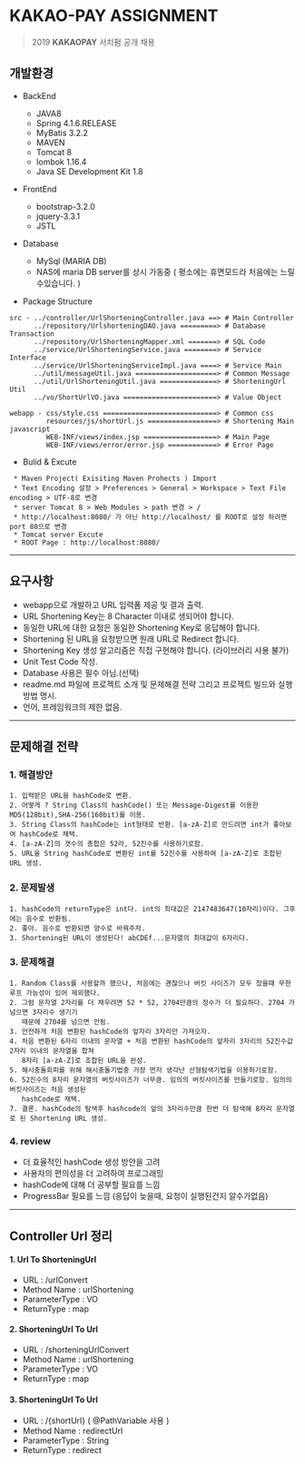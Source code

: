 KAKAO-PAY ASSIGNMENT
=====================
> 2019 **KAKAOPAY** 서치펌 공개 채용
## 개발환경

* BackEnd
  * JAVA8
  * Spring 4.1.6.RELEASE
  * MyBatis 3.2.2
  * MAVEN
  * Tomcat 8 
  * lombok 1.16.4
  * Java SE Development Kit 1.8
  
* FrontEnd
  * bootstrap-3.2.0
  * jquery-3.3.1
  * JSTL
  
* Database
  * MySql (MARIA DB)
  * NAS에 maria DB server를 상시 가동중 ( 평소에는 휴면모드라 처음에는 느릴수있습니다. )
  
* Package Structure
```
src - ../controller/UrlShorteningController.java ==> # Main Controller
      ../repository/UrlshorteningDAO.java =========> # Database Transaction 
      ../repository/UrlShorteningMapper.xml =======> # SQL Code
      ../service/UrlShorteningService.java ========> # Service Interface
      ../service/UrlShorteningServiceImpl.java ====> # Service Main
      ../util/messageUtil.java ====================> # Common Message
      ../util/UrlShorteningUtil.java ==============> # ShorteningUrl Util
      ../vo/ShortUrlVO.java =======================> # Value Object
      
webapp - css/style.css ============================> # Common css
         resources/js/shortUrl.js =================> # Shortening Main javascript
         WEB-INF/views/index.jsp ==================> # Main Page
         WEB-INF/views/error/error.jsp ============> # Error Page
```

* Bulid & Excute
```
 * Maven Project( Exisiting Maven Prohects ) Import
 * Text Encoding 설정 > Preferences > General > Workspace > Text File encoding > UTF-8로 변경
 * server Tomcat 8 > Web Modules > path 변경 > /  
 * http://localhost:8080/ 가 아닌 http://localhost/ 를 ROOT로 설정 하려면 port 80으로 변경
 * Tomcat server Excute
 * ROOT Page : http://localhost:8080/
```
---------------------------------------------------------------------------------------------------------------------


요구사항
---------------------
* webapp으로 개발하고 URL 입력폼 제공 및 결과 출력.
* URL Shortening Key는 8 Character 이내로 생되어야 합니다.
* 동일한 URL에 대한 요청은 동일한 Shortening Key로 응답해야 합니다.
* Shortening 된 URL을 요청받으면 원래 URL로 Redirect 합니다.
* Shortening Key 생성 알고리즘은 직접 구현해야 합니다. (라이브러리 사용 불가)
* Unit Test Code 작성.
* Database 사용은 필수 아님.(선택)
* readme.md 파일에 프로젝트 소개 및 문제해결 전략 그리고 프로젝트 빌드와 실행방법 명시.
* 언어, 프레임워크의 제한 없음.
---------------------------------------------------------------------------------------------------------------------


문제해결 전략
---------------------
### 1. 해결방안
```
1. 입력받은 URL을 hashCode로 변환.
2. 어떻게 ? String Class의 hashCode() 또는 Message-Digest를 이용한 MD5(128bit),SHA-256(160bit)를 이용.
3. String Class의 hashCode는 int형태로 반환. [a-zA-Z]로 만드려면 int가 좋아보여 hashCode로 채택.
4. [a-zA-Z]의 갯수의 총합은 52라, 52진수를 사용하기로함.
5. URL을 String hashCode로 변환된 int를 52진수를 사용하여 [a-zA-Z]로 조합된 URL 생성.
```

### 2. 문제발생
```
1. hashCode의 returnType은 int다. int의 최대값은 2147483647(10자리)이다. 그후에는 음수로 반환됨.
2. 좋아. 음수로 반환되면 양수로 바꿔주자.
3. Shortening된 URL이 생성된다! abCDEf...문자열의 최대값이 6자리다.
```

### 3. 문제해결
```
1. Random Class를 사용할까 했으나, 처음에는 괜찮으나 버킷 사이즈가 모두 찼을때 무한루프 가능성이 있어 제외했다.
2. 그럼 문자열 2자리를 더 채우려면 52 * 52, 2704만큼의 정수가 더 필요하다. 2704 가 넘으면 3자리수 생기기 
   때문에 2704를 넘으면 안됨.
3. 안전하게 처음 변환된 hashCode의 앞자리 3자리만 가져오자.
4. 처음 변환된 6자리 이내의 문자열 + 처음 변환된 hashCode의 앞자리 3자리의 52진수값 2자리 이내의 문자열을 합쳐 
   8자리 [a-zA-Z]로 조합된 URL을 완성.
5. 해시충돌회피를 위해 해시충돌기법중 가장 먼저 생각난 선형탐색기법을 이용하기로함.
6. 52진수의 8자리 문자열의 버킷사이즈가 너무큼. 임의의 버킷사이즈를 만들기로함. 임의의 버킷사이즈는 처음 생성된 
   hashCode로 채택.
7. 결론. hashCode의 탐색후 hashcode의 앞의 3자리수만큼 한번 더 탐색해 8자리 문자열로 된 Shortening URL 생성.
```

### 4. review
* 더 효율적인 hashCode 생성 방안을 고려
* 사용자의 편의성을 더 고려하여 프로그래밍
* hashCode에 대해 더 공부할 필요를 느낌
* ProgressBar 필요를 느낌 (응답이 늦을때, 요청이 실행된건지 알수가없음)
---------------------------------------------------------------------------------------------------------------------

Controller Url 정리
--------------------- 
#### 1. Url To ShorteningUrl
 * URL : /urlConvert
 * Method Name : urlShortening
 * ParameterType : VO
 * ReturnType : map
 
#### 2. ShorteningUrl To Url
 * URL : /shorteningUrlConvert
 * Method Name : urlShortening
 * ParameterType : VO
 * ReturnType : map
 
#### 3. ShorteningUrl To Url
 * URL : /{shortUrl} ( @PathVariable 사용 )
 * Method Name : redirectUrl
 * ParameterType : String
 * ReturnType : redirect





